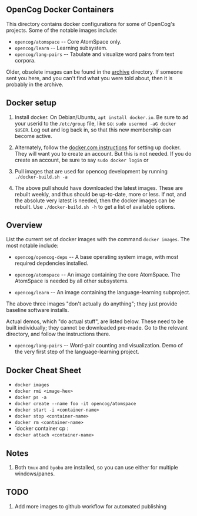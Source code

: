 OpenCog Docker Containers
-------------------------
This directory contains docker configurations for some of OpenCog's
projects.  Some of the notable images include:

* `opencog/atomspace`  -- Core AtomSpace only.
* `opencog/learn`      -- Learning subsystem.
* `opencog/lang-pairs` -- Tabulate and visualize word pairs from
                          text corpora.

Older, obsolete images can be found in the [archive](../archive)
directory. If someone sent you here, and you can't find what you were
told about, then it is probably in the archive.

## Docker setup
1. Install docker. On Debian/Ubuntu, `apt install docker.io`. Be sure to
   ad your userid to the `/etc/group` file, like so:
   `sudo usermod -aG docker $USER`. Log out and log back in, so that
   this new membership can become active.

2. Alternately, follow the
   [docker.com instructions](https://docs.docker.com/engine/installation/)
   for setting up docker. They will want you to create an account. But
   this is not needed. If you do create an account, be sure to say
   `sudo docker login` or

3. Pull images that are used for opencog development by running
   `./docker-build.sh -a`

4. The above pull should have downloaded the latest images. These
   are rebuilt weekly, and thus should be up-to-date, more or less.
   If not, and the absolute very latest is needed, then the docker
   images can be rebuilt. Use `./docker-build.sh -h` to get a list
   of available options.

## Overview
List the current set of docker images with the command `docker images`.
The most notable include:

* `opencog/opencog-deps` -- A base operating system image, with
  most required depdencies installed.

* `opencog/atomspace` -- An image containing the core AtomSpace.
  The AtomSpace is needed by all other subsystems.

* `opencog/learn` -- An image containing the language-learning
  subproject.

The above three images "don't actually do anything"; they just provide
baseline software installs.

Actual demos, which "do actual stuff", are listed below. These need to
be built individually; they cannot be downloaded pre-made. Go to the
relevant directory, and follow the instructions there.

* `opencog/lang-pairs` -- Word-pair counting and visualization. Demo
  of the very first step of the language-learning project.

## Docker Cheat Sheet
* `docker images`
* `docker rmi <image-hex>`
* `docker ps -a`
* `docker create --name foo -it opencog/atomspace`
* `docker start -i <container-name>`
* `docker stop <container-name>`
* `docker rm <container-name>`
* `docker container cp <some-file> <container>:<path>
* `docker attach <container-name>`

## Notes
1. Both `tmux` and `byobu` are installed, so you can use either for
   multiple windows/panes.

## TODO
1. Add more images to github workflow for automated publishing
